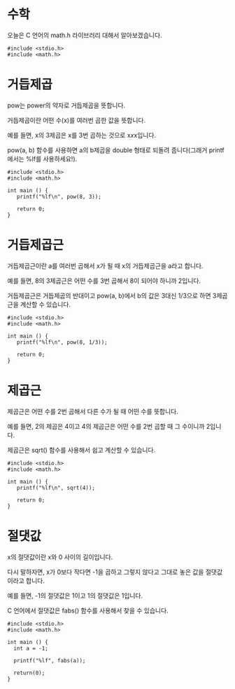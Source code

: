 # 수학
오늘은 C 언어의 math.h 라이브러리 대해서 알아보겠습니다.

```
#include <stdio.h>
#include <math.h>
```

# 거듭제곱
pow는 power의 약자로 거듭제곱을 뜻합니다.

거듭제곱이란 어떤 수(x)를 여러번 곱한 값을 뜻합니다.

예를 들면, x의 3제곱은 x를 3번 곱하는 것으로 x*x*x입니다.

pow(a, b) 함수를 사용하면 a의 b제곱을 double 형태로 되돌려 줍니다(그래거 printf에서는 %lf를 사용하세요!).

```
#include <stdio.h>
#include <math.h>

int main () {
   printf("%lf\n", pow(8, 3));

   return 0;
}
```

# 거듭제곱근
거듭제곱근이란 a를 여러번 곱해서 x가 될 때 x의 거듭제곱근을 a라고 합니다.

예를 들면, 8의 3제곱근은 어떤 수를 3번 곱해서 8이 되어야 하니까 2입니다.

거듭제곱근은 거듭제곱의 반대이고 pow(a, b)에서 b의 값은 3대신 1/3으로 하면 3제곱근을 계산할 수 있습니다.

```
#include <stdio.h>
#include <math.h>

int main () {
   printf("%lf\n", pow(8, 1/3));

   return 0;
}
```

# 제곱근
제곱근은 어떤 수를 2번 곱해서 다른 수가 될 때 어떤 수를 뜻합니다.

예를 들면, 2의 제곱은 4이고 4의 제곱근은 어떤 수를 2번 곱할 때 그 수이니까 2입니다.

제곱근은 sqrt() 함수를 사용해서 쉽고 계산할 수 있습니다.

```
#include <stdio.h>
#include <math.h>

int main () {
   printf("%lf\n", sqrt(4));

   return 0;
}
```

# 절댓값
x의 절댓값이란 x와 0 사이의 길이입니다.

다시 말하자면, x가 0보다 작다면 -1을 곱하고 그렇지 않다고 그대로 놓은 값을 절댓값이라고 합니다.

예를 들면, -1의 절댓값은 1이고 1의 절댓값은 1입니다.

C 언어에서 절댓값은 fabs() 함수를 사용해서 찾을 수 있습니다.

```
#include <stdio.h>
#include <math.h>

int main () {
  int a = -1;

  printf("%lf", fabs(a));

  return(0);
}
```
